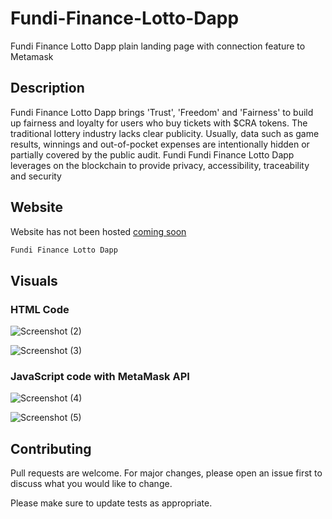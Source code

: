 # Fundi-Finance-Lotto-Dapp
Fundi Finance Lotto Dapp plain landing page with connection feature to Metamask

## Description
Fundi Finance Lotto Dapp brings 'Trust', 'Freedom' and 'Fairness' to build up fairness and loyalty for users who buy tickets with $CRA tokens. The traditional lottery industry lacks clear publicity. Usually, data such as game results, winnings and out-of-pocket expenses are intentionally hidden or partially covered by the public audit. Fundi Fundi Finance Lotto Dapp leverages on the blockchain to provide privacy, accessibility, traceability and security

## Website

Website has not been hosted [coming soon]()

```bash
Fundi Finance Lotto Dapp
```

## Visuals

### HTML Code
![Screenshot (2)](https://user-images.githubusercontent.com/93483047/140563637-e3060ff4-1eac-4105-9c6d-dc9cf43c54d5.png)

![Screenshot (3)](https://user-images.githubusercontent.com/93483047/140565460-460b7bb3-9815-4b65-8019-248ec0f61095.png)

### JavaScript code with MetaMask API
![Screenshot (4)](https://user-images.githubusercontent.com/93483047/140567566-1bb84d76-3f1a-4ff5-a0e9-4a9f1222283b.png)

![Screenshot (5)](https://user-images.githubusercontent.com/93483047/140567657-63849f31-30e5-4774-aeb7-79b1000a13c1.png)

## Contributing
Pull requests are welcome. For major changes, please open an issue first to discuss what you would like to change.

Please make sure to update tests as appropriate.
